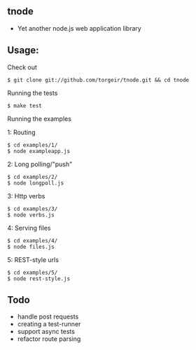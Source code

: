 tnode
-----

- Yet another node.js web application library

Usage:
-----

Check out

    $ git clone git://github.com/torgeir/tnode.git && cd tnode

Running the tests

    $ make test

Running the examples

1: Routing

    $ cd examples/1/	
    $ node exampleapp.js

2: Long polling/"push"

    $ cd examples/2/
    $ node longpoll.js

3: Http verbs

    $ cd examples/3/	
    $ node verbs.js

4: Serving files

    $ cd examples/4/	
    $ node files.js

5: REST-style urls

    $ cd examples/5/	
    $ node rest-style.js

Todo
-----
- handle post requests
- creating a test-runner
- support async tests
- refactor route parsing

	
